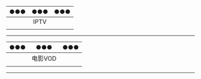 |●●●|●●●|●●●|
|:--:|:--:|:--:|
||IPTV||
||||

***

|●●●|●●●|●●●|
|:--:|:--:|:--:|
||电影VOD||
||||

***
